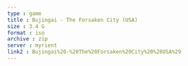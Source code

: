 ```yaml
---
type : game
title : Bujingai - The Forsaken City (USA)
size : 3.4 G
format : iso
archive : zip
server : myrient
link2 : Bujingai%20-%20The%20Forsaken%20City%20%28USA%29
---
```

